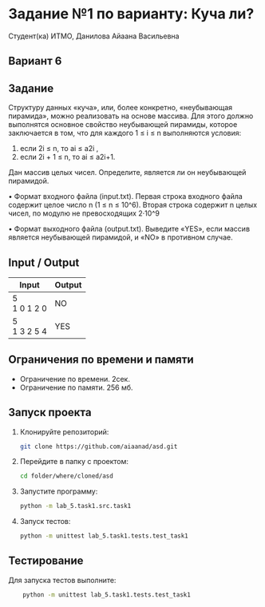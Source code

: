# Задание №1 по варианту: Куча ли?
Студент(ка) ИТМО, Данилова Айаана Васильевна

## Вариант 6

## Задание 
Структуру данных «куча», или, более конкретно, «неубывающая пирамида»,
можно реализовать на основе массива.
Для этого должно выполнятся основное свойство неубывающей пирамиды,
которое заключается в том, что для каждого 1 ≤ i ≤ n выполняются условия:
1. если 2i ≤ n, то ai ≤ a2i ,
2. если 2i + 1 ≤ n, то ai ≤ a2i+1.

Дан массив целых чисел. Определите, является ли он неубывающей пирамидой. 

• Формат входного файла (input.txt). Первая строка входного файла содержит целое число n (1 ≤ n ≤ 10^6). Вторая строка содержит n целых чисел,
по модулю не превосходящих 2·10^9


• Формат выходного файла (output.txt). Выведите «YES», если массив является неубывающей пирамидой, и «NO» в противном случае.

## Input / Output 

| Input             | Output |
|-------------------|--------|
| 5 <br/> 1 0 1 2 0 | NO     |
| 5 <br/> 1 3 2 5 4 | YES    |

## Ограничения по времени и памяти

- Ограничение по времени. 2сек.
- Ограничение по памяти. 256 мб.


## Запуск проекта
1. Клонируйте репозиторий:
   ```bash
   git clone https://github.com/aiaanad/asd.git
   ```
2. Перейдите в папку с проектом:
   ```bash
   cd folder/where/cloned/asd
   ```
3. Запустите программу:
   ```bash
   python -m lab_5.task1.src.task1
   ```

4. Запуск тестов:
   ```bash
   python -m unittest lab_5.task1.tests.test_task1
   ```


## Тестирование
Для запуска тестов выполните:
```bash
    python -m unittest lab_5.task1.tests.test_task1
```

